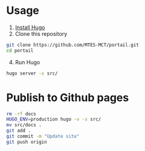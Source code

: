 # Usage

1. [Install Hugo](https://gohugo.io/overview/installing/)
2. Clone this repository

```bash
git clone https://github.com/MTES-MCT/portail.git
cd portail
```

4. Run Hugo

```bash
hugo server -s src/
```

# Publish to Github pages

```bash
rm -rf docs
HUGO_ENV=production hugo -v -s src/
mv src/docs .
git add .
git commit -m "Update site"
git push origin
```